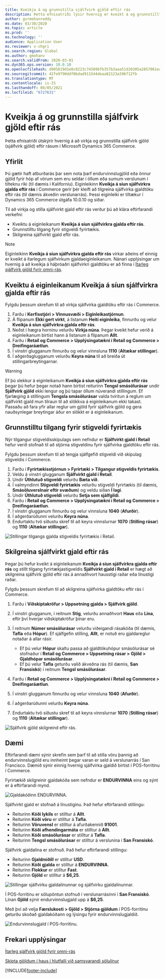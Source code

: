 ```yaml
---
title: Kveikja á og grunnstilla sjálfvirk gjöld eftir rás
description: Þetta efnisatriði lýsir hvernig er kveikt á og grunnstillt sjálfvirk gjöld eftir rás í Microsoft Dynamics 365 Commerce.
author: gvrmohanreddy
ms.date: 03/30/2020
ms.topic: article
ms.prod: ''
ms.technology: ''
audience: Application User
ms.reviewer: v-chgri
ms.search.region: Global
ms.author: gmohanv
ms.search.validFrom: 2020-03-01
ms.dyn365.ops.version: 10.0.10
ms.openlocfilehash: d905819d1e0c8223c74509bfb357b3aaa51d20305a2857061eadb0b0ff8f6b9b
ms.sourcegitcommit: 42fe9790ddf0bdad911544deaa82123a396712fb
ms.translationtype: MT
ms.contentlocale: is-IS
ms.lasthandoff: 08/05/2021
ms.locfileid: "6727631"
---
```

# <a name="enable-and-configure-auto-charges-by-channel"></a>Kveikja á og grunnstilla sjálfvirk gjöld eftir rás

Þetta efnisatriði útskýrir hvernig á að virkja og grunnstilla sjálfvirk gjöld (sjálfvirk gjöld) eftir rásum í Microsoft Dynamics 365 Commerce.

## <a name="overview"></a>Yfirlit

Þú gætir haft atburðarás þar sem nota þarf endurvinnslugjöld eða önnur gjöld fyrir hóp af vörum sem eru seldar í öllum eða sumum verslunum í tilteknu ríki (til dæmis í Kaliforníu). Eiginleikinn **Kveikja á síun sjálfvirkra gjalda eftir rás** í Commerce gerir þér kleift að tilgreina sjálfvirka gjaldtöku eftir rás (til dæmis ákveðin verslunarrás). Þessi eiginleiki er tiltækur í Dynamics 365 Commerce útgáfa 10.0.10 og síðar.

Til að virkja og stilla sjálfvirkt gjald eftir rás verður þú að klára eftirfarandi verkefni:

- Kveiktu á eiginleikanum **Kveikja á síun sjálfvirkra gjalda eftir rás**.
- Grunnstilltu tilgang fyrir stigveldi fyrirtækis.
- Skilgreina sjálfvirkt gjald eftir rás.

> [!NOTE]
> Eiginleikinn **Kveikja á síun sjálfvirkra gjalda eftir rás** virkar aðeins ef einnig er kveikt á ítarlegum sjálfvirkum gjaldaeiginleikanum. Nánari upplýsingar um hvernig á að kveikja á háþróaðri sjálfvirkri gjaldtöku er að finna í [Ítarleg sjálfvirk gjöld fyrir omni-rás](omni-auto-charges.md).

## <a name="turn-on-the-enable-filter-auto-charges-by-channel-feature"></a>Kveiktu á eiginleikanum Kveikja á síun sjálfvirkra gjalda eftir rás

Fylgdu þessum skrefum til að virkja sjálfvirka gjaldtöku eftir rás í Commerce.

1. Farðu í **Kerfisstjóri \> Vinnusvæði \> Eiginleikastjórnun**.
1. Á flipanum **Ekki gert virkt**, á listanum **Heiti eiginleika**, finnurðu og velur **Kveikja á síun sjálfvirkra gjalda eftir rás**.
1. Neðst í hægra horninu velurðu **Virkja núna**. Þegar kveikt hefur verið á eiginleikanum birtist hann á listanum á flipanum **Allt**.
1. Farðu í **Retail og Commerce \> Upplýsingatækni í Retail og Commerce \> Dreifingaráætlun**.
1. Í vinstri glugganum finnurðu og velur vinnsluna **1110** (**Altækar stillingar**).
1. Í aðgerðaglugganum velurðu **Keyra núna** til að breiða út stillingarbreytingarnar.

> [!WARNING]
> Ef þú slekkur á eiginleikanum **Kveikja á síun sjálfvirkra gjalda eftir rás** þegar þú hefur þegar notað hann birtist reiturinn **Tengsl smásölurásar** undir **Sjálfvirk gjöld** ekki lengur og þú tapar öllum núverandi stillingum. Ef fjarlæging á stillingum **Tengsla smásölurásar** valda tvíritun á reglum um sjálfvirkt gjald mun tilraun til að slökkva á eiginleikanum ekki takast. Passaðu að fara yfir allar reglur um gjöld fyrir sjálfvirk gjöld og gera nauðsynlegar breytingar áður en slökkt er á eiginleikanum.

## <a name="configure-the-organization-hierarchy-purpose"></a>Grunnstilltu tilgang fyrir stigveldi fyrirtækis

Nýr tilgangur stigveldisskipulags sem nefndur er **Sjálfvirkt gjald í Retail** hefur verið stofnað til að stjórna stigveldinu fyrir sjálfvirka gjaldtöku eftir rás.

Fylgdu þessum skrefum til að tengja sjálfgefið stigveldi við skipulag stigveldis í Commerce.
        
1. Farðu í **Fyrirtækisstjórnun \> Fyrirtæki \> Tilgangur stigveldis fyrirtækis**.
1. Veldu á vinstri glugganum **Sjálfvirkt gjald í Retail**.
1. Undir **Úthlutuð stigveldi** velurðu **Bæta við**.
1. Í valmyndinni **Stigveldi fyrirtækis** velurðu stigveldi fyrirtækis (til dæmis, **Smásöluverslnair eftir svæðum**) og veldu síðan **Í lagi**.
1. Undir **Úthlutuð stigveldi** velurðu **Setja sem sjálfgildi**.
1. Farðu í **Retail og Commerce \> Upplýsingatækni í Retail og Commerce \> Dreifingaráætlun**.
1. Í vinstri glugganum finnurðu og velur vinnsluna **1040** (**Afurðir**).
1. Í aðgerðarúðunni velurðu **Keyra núna**.
1. Endurtaktu tvö síðustu skref til að keyra vinnslurnar **1070** (**Stilling rásar**) og **1110** (**Altækar stillingar**).

![Stillingar tilgangs gjalda stigveldis fyrirtækis í Retail.](media/Auto-charges-org-hierarchy-purpose.png)

## <a name="define-auto-charges-by-channel"></a>Skilgreina sjálfvirkt gjald eftir rás

Þegar þú hefur kveikt á eiginleikanum **Kveikja á síun sjálfvirkra gjalda eftir rás** og stillt tilgang fyrirtækjastigveldis **Sjálfvirkt gjald í Retail** er hægt að skilgreina sjálfvirk gjöld eftir rás á annaðhvort hausstigi raðar eða línustigi raðar.

Fylgdu þessum skrefum til að skilgreina sjálfvirka gjaldtöku eftir rás í Commerce.

1. Farðu í **Viðskiptakröfur \> Uppsetning gjalda \> Sjálfvirk gjöld**.
1. Í vinstri glugganum, í reitnum **Stig**, velurðu annaðhvort **Haus** eða **Lína**, eftir því hverjar viðskiptakröfur þínar eru.
1. Í reitnum **Númer smásölurásar** velurðu viðeigandi rásakóða (til dæmis, **Tafla** eða **Hópur**). Ef sjálfgefin stilling, **Allt**, er notuð eru gjaldareglur notaðar á allar rásir.

    - Ef þú velur **Hópur** skaltu passa að gjaldtökuhópur smásölurásar sé stofnaður í **Retail og Commerce \> Uppsetning rásar \> Gjöld \> Gjaldhópar smásölurásar**.
    - Ef þú velur **Tafla** geturðu valið ákveðna rás (til dæmis, **San Fransiskó**) í reitnum **Tengsl smásölurásar**.

1. Farðu í **Retail og Commerce \> Upplýsingatækni í Retail og Commerce \> Dreifingaráætlun**.
1. Í vinstri glugganum finnurðu og velur vinnsluna **1040** (**Afurðir**).
1. Í aðgerðarúðunni velurðu **Keyra núna**.
1. Endurtaktu tvö síðustu skref til að keyra vinnslurnar **1070** (**Stilling rásar**) og **1110** (**Altækar stillingar**).
    
![Sjálfvirk gjöld skilgreind eftir rás.](media/Auto-charges-line-charge-by-channel.png)

## <a name="example-scenario"></a>Dæmi

Eftirfarandi dæmi sýnir skrefin sem þarf til að stilla vöru þannig að endurvinnslugjöld eru innheimt þegar varan er seld á verslunarrás í San Francisco. Dæmið sýnir einnig hvernig sjálfvirka gjaldið birtist í POS-forritinu í Commerce.

Fyrirtækið skilgreinir gjaldakóða sem nefndur er **ENDURVINNA** eins og sýnt er á eftirfarandi mynd.

![Gjaldakóðinn ENDURVINNA.](media/Auto-charges-charge-code.png)

Sjálfvirkt gjald er stofnað á línustiginu. Það hefur eftirfarandi stillingu:

- Reiturinn **Kóði lykils** er stilltur á **Allt**.
- Reiturinn **Kóði vöru** er stilltur á **Tafla**.
- Reiturinn **Vöruvensl** er stilltur á afurðakennið **91001**.
- Reiturinn **Kóði afhendingarmáta** er stilltur á **Allt**.
- Reiturinn **Kóði smásölurásar** er stilltur á **Tafla**.
- Reiturinn **Tengsl smásölurásar** er stilltur á verslunina í **San Fransiskó**.

Sjálfvirk gjaldalína er stofnuð. Það hefur eftirfarandi stillingu:

- Reiturinn **Gjaldmiðill** er stilltur **USD**.
- Reiturinn **Kóði gjalda** er stilltur á **ENDURVINNA**.
- Reiturinn **Flokkur** er stilltur **Fast**.
- Reiturinn **Gjöld** er stilltur á **$6,25**.

![Stillingar sjálfvirku gjaldalínunnar og sjálfvirku gjaldalínunnar.](media/Auto-charges-recyclingfee-line-fee.png)

Í POS-forritinu er sölupöntun stofnuð í verslunarrásinni í **San Fransiskó**. Línan **Gjöld** sýnir endurvinnslugjald upp á **$6,25**.

Með því að velja **Færslukosti \> Gjöld \> Stjórna gjöldum** í POS-forritinu geturðu skoðað gjaldakóðann og lýsingu fyrir endurvinnslugjaldið.

![Endurvinnslugjald í POS-forritinu.](media/pos-auto-charges-recyclingfee-line-fee.png)

## <a name="additional-resources"></a>Frekari upplýsingar

[Ítarleg sjálfvirk gjöld fyrir omni-rás](omni-auto-charges.md)

[Skipta gjöldum í haus í hlutfalli við samsvarandi sölulínur](pro-rate-charges-matching-lines.md)


[!INCLUDE[footer-include](../includes/footer-banner.md)]